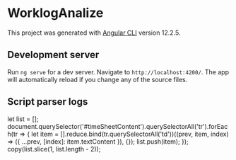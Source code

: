 # WorklogAnalize

This project was generated with [Angular CLI](https://github.com/angular/angular-cli) version 12.2.5.

## Development server

Run `ng serve` for a dev server. Navigate to `http://localhost:4200/`. The app will automatically reload if you change any of the source files.

## Script parser logs

let list = [];
document.querySelector('#timeSheetContent').querySelectorAll('tr').forEach(tr => {
  let item = [].reduce.bind(tr.querySelectorAll('td'))((prev, item, index) => ({
    ...prev, [index]: item.textContent
  }), {});
  list.push(item);
});
copy(list.slice(1, list.length - 2));
